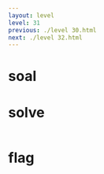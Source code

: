 ```yaml
---
layout: level
level: 31
previous: ./level 30.html
next: ./level 32.html
---
```


# soal

# solve
```bash

```

# flag
